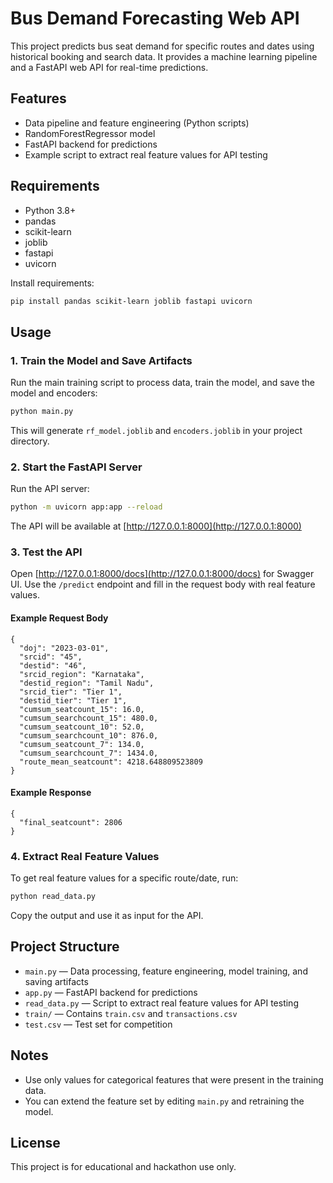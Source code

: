 # Bus Demand Forecasting Web API

This project predicts bus seat demand for specific routes and dates using historical booking and search data. It provides a machine learning pipeline and a FastAPI web API for real-time predictions.

## Features

- Data pipeline and feature engineering (Python scripts)
- RandomForestRegressor model
- FastAPI backend for predictions
- Example script to extract real feature values for API testing

## Requirements

- Python 3.8+
- pandas
- scikit-learn
- joblib
- fastapi
- uvicorn

Install requirements:

```bash
pip install pandas scikit-learn joblib fastapi uvicorn
```

## Usage

### 1. Train the Model and Save Artifacts

Run the main training script to process data, train the model, and save the model and encoders:

```bash
python main.py
```

This will generate `rf_model.joblib` and `encoders.joblib` in your project directory.

### 2. Start the FastAPI Server

Run the API server:

```bash
python -m uvicorn app:app --reload
```

The API will be available at [http://127.0.0.1:8000](http://127.0.0.1:8000)

### 3. Test the API

Open [http://127.0.0.1:8000/docs](http://127.0.0.1:8000/docs) for Swagger UI. Use the `/predict` endpoint and fill in the request body with real feature values.

#### Example Request Body

```
{
  "doj": "2023-03-01",
  "srcid": "45",
  "destid": "46",
  "srcid_region": "Karnataka",
  "destid_region": "Tamil Nadu",
  "srcid_tier": "Tier 1",
  "destid_tier": "Tier 1",
  "cumsum_seatcount_15": 16.0,
  "cumsum_searchcount_15": 480.0,
  "cumsum_seatcount_10": 52.0,
  "cumsum_searchcount_10": 876.0,
  "cumsum_seatcount_7": 134.0,
  "cumsum_searchcount_7": 1434.0,
  "route_mean_seatcount": 4218.648809523809
}
```

#### Example Response

```
{
  "final_seatcount": 2806
}
```

### 4. Extract Real Feature Values

To get real feature values for a specific route/date, run:

```bash
python read_data.py
```

Copy the output and use it as input for the API.

## Project Structure

- `main.py` — Data processing, feature engineering, model training, and saving artifacts
- `app.py` — FastAPI backend for predictions
- `read_data.py` — Script to extract real feature values for API testing
- `train/` — Contains `train.csv` and `transactions.csv`
- `test.csv` — Test set for competition

## Notes

- Use only values for categorical features that were present in the training data.
- You can extend the feature set by editing `main.py` and retraining the model.

## License

This project is for educational and hackathon use only.
